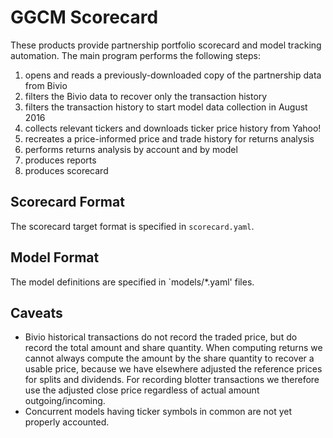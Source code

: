 # GGCM Scorecard

These products provide partnership portfolio scorecard and model tracking automation.  The main program performs the following steps:

1. opens and reads a previously-downloaded copy of the partnership data from Bivio
1. filters the Bivio data to recover only the transaction history
1. filters the transaction history to start model data collection in August 2016
1. collects relevant tickers and downloads ticker price history from Yahoo!
1. recreates a price-informed price and trade history for returns analysis
1. performs returns analysis by account and by model
1. produces reports
1. produces scorecard

## Scorecard Format

The scorecard target format is specified in `scorecard.yaml`.  

## Model Format

The model definitions are specified in `models/*.yaml' files. 

## Caveats

- Bivio historical transactions do not record the traded price, but do record the total amount and share quantity.  When computing returns we cannot always compute the amount by the share quantity to recover a usable price, because we have elsewhere adjusted the reference prices for splits and dividends.  For recording blotter transactions we therefore use the adjusted close price regardless of actual amount outgoing/incoming.  
- Concurrent models having ticker symbols in common are not yet properly accounted.


